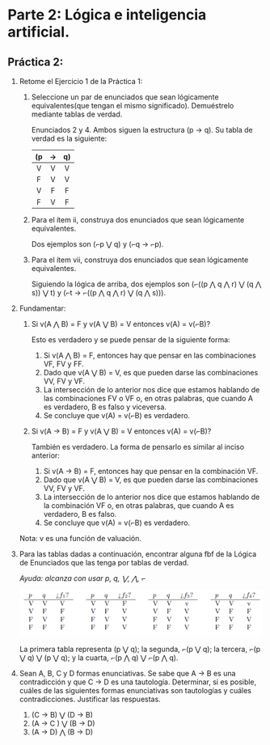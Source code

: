 # Parte 2: Lógica e inteligencia artificial.

## Práctica 2:

1. Retome el Ejercicio 1 de la Práctica 1:

    1. Seleccione un par de enunciados que sean lógicamente equivalentes(que tengan el mismo significado). Demuéstrelo mediante tablas de verdad.

        Enunciados 2 y 4. Ambos siguen la estructura (p → q). Su tabla de verdad es la siguiente:

        (p | → | q)
        :---:|:---:|:---:
        V | V | V
        F | V | V
        V | F | F
        F | V | F

    2. Para el ítem ii, construya dos enunciados que sean lógicamente equivalentes.

        Dos ejemplos son (⌐p ⋁ q) y (⌐q → ⌐p).

    3. Para el ítem vii, construya dos enunciados que sean lógicamente equivalentes.

        Siguiendo la lógica de arriba, dos ejemplos son (⌐((p ⋀ q ⋀ r) ⋁ (q ⋀ s)) ⋁ t) y (⌐t → ⌐((p ⋀ q ⋀ r) ⋁ (q ⋀ s))).

2. Fundamentar:

    1. Si v(A ⋀ B) = F y v(A ⋁ B) = V entonces v(A) = v(⌐B)?

        Esto es verdadero y se puede pensar de la siguiente forma:
        1. Si v(A ⋀ B) = F, entonces hay que pensar en las combinaciones VF, FV y FF.
        2. Dado que v(A ⋁ B) = V, es que pueden darse las combinaciones VV, FV y VF.
        3. La intersección de lo anterior nos dice que estamos hablando de las combinaciones FV o VF o, en otras palabras, que cuando A es verdadero, B es falso y viceversa.
        4. Se concluye que v(A) = v(⌐B) es verdadero.

    2. Si v(A → B) = F y v(A ⋁ B) = V entonces v(A) = v(⌐B)?

        También es verdadero. La forma de pensarlo es similar al inciso anterior:
        1. Si v(A → B) = F, entonces hay que pensar en la combinación VF.
        2. Dado que v(A ⋁ B) = V, es que pueden darse las combinaciones VV, FV y VF.
        3. La intersección de lo anterior nos dice que estamos hablando de la combinación VF o, en otras palabras, que cuando A es verdadero, B es falso.
        4. Se concluye que v(A) = v(⌐B) es verdadero.

    Nota: v es una función de valuación.

3. Para las tablas dadas a continuación, encontrar alguna fbf de la Lógica de Enunciados que las tenga por tablas de verdad.

    _Ayuda: alcanza con usar p, q, ⋁, ⋀, ⌐_

    ![tablas_verdad](img/tablas_verdad.png)

    La primera tabla representa (p ⋁ q); la segunda, ⌐(p ⋁ q); la tercera, ⌐(p ⋁ q) ⋁ (p ⋁ q); y la cuarta, ⌐(p ⋀ q) ⋁ ⌐(p ⋀ q).

4. Sean A, B, C y D formas enunciativas. Se sabe que A → B es una contradicción y que C → D es una tautología. Determinar, si es posible, cuáles de las siguientes formas enunciativas son tautologías y cuáles contradicciones. Justificar las respuestas.

    1. (C → B) ⋁ (D → B)
    2. (A → C ) ⋁ (B → D)
    3. (A → D) ⋀ (B → D)